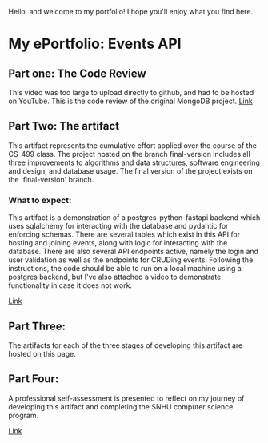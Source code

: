 Hello, and welcome to my portfolio! 
I hope you'll enjoy what you find here.

# My ePortfolio: Events API

## Part one: The Code Review
This video was too large to upload directly to github, and had to be hosted on YouTube. This is the code review of the original MongoDB project.
[Link](https://youtu.be/uIffjfdDBas)

## Part Two: The artifact
This artifact represents the cumulative effort applied over the course of the CS-499 class. The project hosted on the branch final-version includes all three improvements to algorithms and data structures, software engineering and design, and database usage. The final version of the project exists on the 'final-version' branch.

### What to expect:
This artifact is a demonstration of a postgres-python-fastapi backend which uses sqlalchemy for interacting with the database and pydantic for enforcing schemas. There are several tables which exist in this API for hosting and joining events, along with logic for interacting with the database. There are also several API endpoints active, namely the login and user validation as well as the endpoints for CRUDing events. Following the instructions, the code should be able to run on a local machine using a postgres backend, but I've also attached a video to demonstrate functionality in case it does not work.

[Link](https://github.com/medicurt/medicurt.github.io/tree/final-version)

## Part Three: 
The artifacts for each of the three stages of developing this artifact are hosted on this page. 

## Part Four:
A professional self-assessment is presented to reflect on my journey of developing this artifact and completing the SNHU computer science program.

[Link](https://github.com/medicurt/medicurt.github.io/blob/main/Professional%20Self-Assessment.docx)
